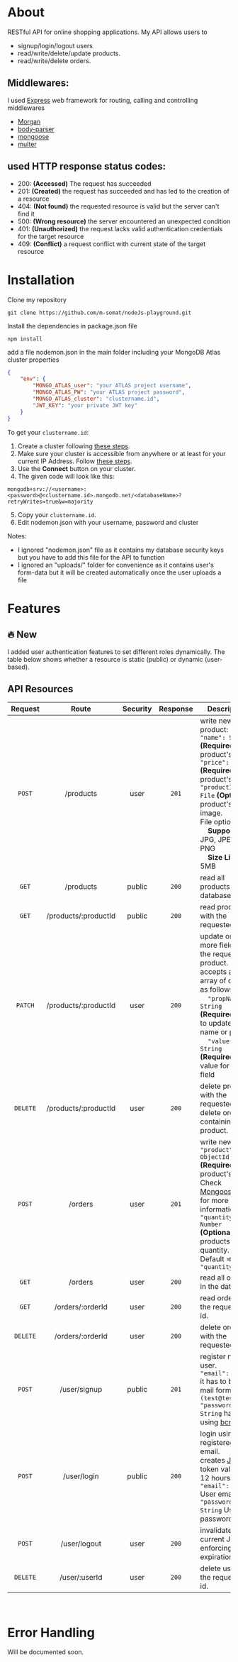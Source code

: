 # About

RESTful API for online shopping applications. My API allows users to
* signup/login/logout users
* read/write/delete/update products.
* read/write/delete orders.

## Middlewares:

I used [Express](https://expressjs.com/en/guide/using-middleware.html) web framework for routing, calling and controlling middlewares

* [Morgan](http://expressjs.com/en/resources/middleware/morgan.html)
* [body-parser](https://www.npmjs.com/package/body-parser)
* [mongoose](https://mongoosejs.com/docs/middleware.html)
* [multer](http://expressjs.com/en/resources/middleware/multer.html)

## used HTTP response status codes:
* 200: **(Accessed)** The request has succeeded
* 201: **(Created)** the request has succeeded and has led to the creation of a resource
* 404: **(Not found)** the requested resource is valid but the server can't find it
* 500: **(Wrong resource)** the server encountered an unexpected condition
* 401: **(Unauthorized)** the request lacks valid authentication credentials for the target resource
* 409: **(Conflict)** a request conflict with current state of the target resource

# Installation

Clone my repository

```
git clone https://github.com/m-somat/nodeJs-playground.git
```

Install the dependencies in package.json file

```
npm install
```

add a file nodemon.json in the main folder including your MongoDB Atlas cluster properties

```json
{
    "env": {
        "MONGO_ATLAS_user": "your ATLAS project username",
        "MONGO_ATLAS_PW": "your ATLAS project password",
        "MONGO_ATLAS_cluster": "clustername.id",
        "JWT_KEY": "your private JWT key"
    }
}
```

To get your `clustername.id`:
1. Create a cluster following [these steps](https://docs.atlas.mongodb.com/tutorial/create-new-cluster/).
2. Make sure your cluster is accessible from anywhere or at least for your current IP Address. Follow [these steps](https://docs.atlas.mongodb.com/security/ip-access-list/#add-ip-access-list-entries).
3. Use the **Connect** button on your cluster.
4. The given code will look like this:
```
mongodb+srv://<username>:<password>@<clustername.id>.mongodb.net/<databaseName>?retryWrites=true&w=majority
```
5. Copy your `clustername.id`.
6. Edit nodemon.json with your username, password and cluster

Notes:
* I ignored "nodemon.json" file as it contains my database security keys but you have to add this file for the API to function
* I ignored an "uploads/" folder for convenience as it contains user's form-data but it will be created automatically once the user uploads a file

# Features

## :fire: New
I added user authentication features to set different roles dynamically. The table below shows whether a resource is static (public) or dynamic (user-based).


## API Resources
| Request | Route | Security | Response | Description |
| :---: | :---: | :---: | :---: | --------------- |
| `POST` | /products | user | `201` | write new product:<br>`"name": String` **(Required)** product's name.<br>`"price": Number` **(Required)** product's price.<br>`"productImg": File` **(Optional)** product's image.<br>File options:<br>&nbsp;&nbsp;&nbsp;&nbsp;**Support**: JPG, JPEG, PNG<br>&nbsp;&nbsp;&nbsp;&nbsp;**Size Limit**: 5MB |
| `GET` | /products | public | `200` | read all products in the database. |
| `GET` | /products/:productId | public | `200` | read product with the requested id. |
| `PATCH` | /products/:productId | user | `200` | update one or more fields for the requested product.<br>accepts an array of objects as follows:<br>&nbsp;&nbsp;&nbsp;&nbsp;`"propName": String` **(Required)** field to update (e.g. name or price).<br>&nbsp;&nbsp;&nbsp;&nbsp;`"value": String` **(Required)** new value for the field |
| `DELETE` | /products/:productId | user | `200` | delete product with the requested id.<br>delete orders containing the product. |
| `POST` | /orders | user | `201` | write new order:<br>`"product": ObjectId` **(Required)** product's id. Check [Mongoose docs](https://mongoosejs.com/docs/schematypes.html#objectids) for more information<br>`"quantity": Number` **(Optional)** products' quantity. Default => `"quantity": 1` |
| `GET` | /orders | user | `200` | read all orders in the database. |
| `GET` | /orders/:orderId | user | `200` | read order with the requested id. |
| `DELETE` | /orders/:orderId | user | `200` | delete order with the requested id. |
| `POST` | /user/signup | public | `201` | register new user.<br>`"email": String` it has to be in mail format `(test@test.com)`<br>`"password": String` hashed using [bcrypt](https://www.npmjs.com/package/bcrypt) |
| `POST` | /user/login | public | `200` | login using registered email.<br>creates [JWT](https://www.npmjs.com/package/jsonwebtoken) token valid for 12 hours.<br>`"email": String` User email<br>`"password": String` User password |
| `POST` | /user/logout | user | `200` | invalidate current JWT by enforcing early expiration. |
| `DELETE` | /user/:userId | user | `200` | delete user with the requested id. |

<br>

# Error Handling

Will be documented soon.
